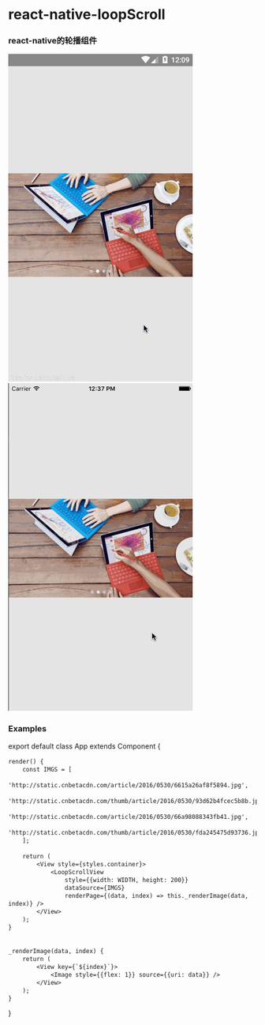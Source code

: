 # react-native-loopScroll
### react-native的轮播组件

![](https://github.com/zhouyua3253/react-native-loopScroll/blob/master/android.gif)
![](https://github.com/zhouyua3253/react-native-loopScroll/blob/master/ios.gif)

### Examples

export default class App extends Component {

    render() {
        const IMGS = [
            'http://static.cnbetacdn.com/article/2016/0530/6615a26af8f5894.jpg',
            'http://static.cnbetacdn.com/thumb/article/2016/0530/93d62b4fcec5b8b.jpg_600x600.jpg',
            'http://static.cnbetacdn.com/article/2016/0530/66a98088343fb41.jpg',
            'http://static.cnbetacdn.com/thumb/article/2016/0530/fda245475d93736.jpg_600x600.jpg'
        ];

        return (
            <View style={styles.container}>
                <LoopScrollView
                    style={{width: WIDTH, height: 200}}
                    dataSource={IMGS}
                    renderPage={(data, index) => this._renderImage(data, index)} />
            </View>
        );
    }


    _renderImage(data, index) {
        return (
            <View key={`${index}`}>
                <Image style={{flex: 1}} source={{uri: data}} />
            </View>
        );
    }
}

